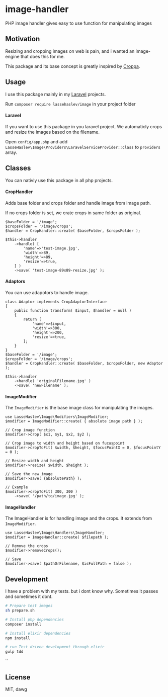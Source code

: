 # image-handler
PHP image handler gives easy to use function for manipulating images

## Motivation

Resizing and cropping images on web is pain, and i wanted an image-engine that does this for me.

This package and its base concept is greatly inspired by [Croppa](https://github.com/BKWLD/croppa).

## Usage
I use this package mainly in my [Laravel](https://laravel.com/) projects.

Run ```composer require lassehaslev/image``` in your project folder

#### Laravel
If you want to use this package in you laravel project. We automaticly crops and resize the images based on the filename.

Open ```config/app.php``` and add ```LasseHaslev\Image\Providers\LaravelServiceProvider::class``` to ```providers``` array.

## Classes
You can nativly use this package in all php projects.

#### CropHandler
Adds base folder and crops folder and handle image from image path.

If no crops folder is set, we crate crops in same folder as original.
```
$baseFolder = '/image';
$cropsFolder = '/image/crops';
$handler = CropHandler::create( $baseFolder, $cropsFolder );

$this->handler
    ->handle( [
        'name'=>'test-image.jpg',
        'width'=>89,
        'height'=>89,
        'resize'=>true,
    ] )
    ->save( 'test-image-89x89-resize.jpg' );
```

#### Adaptors
You can use adapotors to handle image.
```
class Adaptor implements CropAdaptorInterface
{
    public function transform( $input, $handler = null )
    {
        return [
            'name'=>$input,
            'width'=>300,
            'height'=>200,
            'resize'=>true,
        ];
    }
}
$baseFolder = '/image';
$cropsFolder = '/image/crops';
$handler = CropHandler::create( $baseFolder, $cropsFolder, new Adaptor );

$this->handler
    ->handle( 'originalFilename.jpg' )
    ->save( 'newFilename' );
```
#### ImageModifier
The ```ImageModifier``` is the base image class for manipulating the images. 
```
use LasseHaslev\Image\Modifiers\ImageModifier;
$modifier = ImageModifier::create( { absolute image path } );

// Crop image function
$modifier->crop( $x1, $y1, $x2, $y2 );

// Crop image to width and height based on fucuspoint
$modifier->cropToFit( $width, $height, $focusPointX = 0, $focusPointY = 0 );

// Resize width and height
$modifier->resize( $width, $height );

// Save the new image
$modifier->save( {absolutePath} );

// Example
$modifier->cropToFit( 300, 300 )
    ->save( '/path/to/image.jpg' );
```

#### ImageHandler
The ImageHandler is for handling image and the crops. It extends from ```ImageModifier```.
```
use LasseHaslev\Image\Handlers\ImageHandler;
$modifier = ImageHandler::create( $filepath );

// Remove the crops
$modifier->removeCrops();

// Save
$modifier->save( $pathOrFilename, $isFullPath = false );
```

## Development
I have a problem with my tests. but i dont know why. Sometimes it passes and sometimes it dont.
``` bash
# Prepare test images
sh prepare.sh

# Install php dependencies
composer install

# Install elixir dependencies
npm install

# run Test driven development through elixir
gulp tdd
```
``

## License
MIT, dawg
